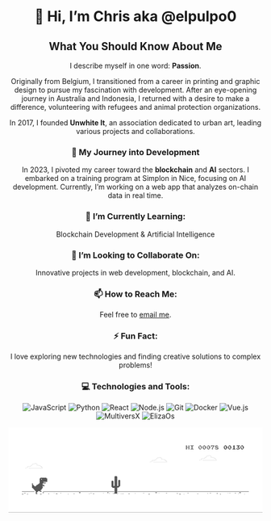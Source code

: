 <div align="center">

# 👋 Hi, I’m Chris aka **@elpulpo0**

## What You Should Know About Me

I describe myself in one word: **Passion**.

Originally from Belgium, I transitioned from a career in printing and graphic design to pursue my fascination with development. After an eye-opening journey in Australia and Indonesia, I returned with a desire to make a difference, volunteering with refugees and animal protection organizations.

In 2017, I founded **Unwhite It**, an association dedicated to urban art, leading various projects and collaborations.

### 🚀 My Journey into Development

In 2023, I pivoted my career toward the **blockchain** and **AI** sectors. I embarked on a training program at Simplon in Nice, focusing on AI development. Currently, I’m working on a web app that analyzes on-chain data in real time.

### 🌱 I’m Currently Learning:
Blockchain Development & Artificial Intelligence

### 💞 I’m Looking to Collaborate On:
Innovative projects in web development, blockchain, and AI.

### 📫 How to Reach Me:
Feel free to [email me](mailto:chris.elpulpo@gmail.com).

### ⚡ Fun Fact:
I love exploring new technologies and finding creative solutions to complex problems!

### 💻 Technologies and Tools:
![JavaScript](https://img.shields.io/badge/JavaScript-%23323330.svg?style=for-the-badge&logo=javascript&logoColor=%23F7DF1E)
![Python](https://img.shields.io/badge/Python-%233776AB.svg?style=for-the-badge&logo=python&logoColor=white)
![React](https://img.shields.io/badge/React-%2361DAFB.svg?style=for-the-badge&logo=react&logoColor=white)
![Node.js](https://img.shields.io/badge/Node.js-%236DA55F.svg?style=for-the-badge&logo=node.js&logoColor=white)
![Git](https://img.shields.io/badge/Git-%23F05033.svg?style=for-the-badge&logo=git&logoColor=white)
![Docker](https://img.shields.io/badge/Docker-%232496ED.svg?style=for-the-badge&logo=docker&logoColor=white)
![Vue.js](https://img.shields.io/badge/Vue.js-%234FC08D.svg?style=for-the-badge&logo=vue.js&logoColor=white)
![MultiversX](https://img.shields.io/badge/multiversx-white?style=for-the-badge&logo=nutanix&color=3066FF)
![ElizaOs](https://img.shields.io/badge/ElizaOs-green?style=for-the-badge&logo=educative)

![image](dino.gif)
</div>
